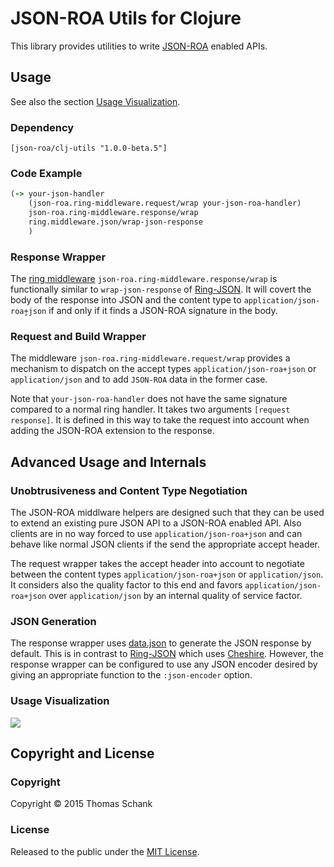 
# JSON-ROA Utils for Clojure

This library provides utilities to write [JSON-ROA][] enabled APIs.

## Usage

See also the section [Usage Visualization][].

### Dependency 

    [json-roa/clj-utils "1.0.0-beta.5"]

### Code Example

```clojure
(-> your-json-handler
    (json-roa.ring-middleware.request/wrap your-json-roa-handler)
    json-roa.ring-middleware.response/wrap
    ring.middleware.json/wrap-json-response
    )
```

### Response Wrapper

The [ring middleware][] `json-roa.ring-middleware.response/wrap` is
functionally similar to `wrap-json-response` of [Ring-JSON][]. It will covert
the body of the response into JSON and the content type to
`application/json-roaٍ+json` if and only if it finds a JSON-ROA signature in the
body. 

### Request and Build Wrapper

The middleware `json-roa.ring-middleware.request/wrap` provides a mechanism to
dispatch on the accept types `application/json-roa+json` or `application/json`
and to add `JSON-ROA` data in the former case.

Note that `your-json-roa-handler` does not have the same signature compared to
a normal ring handler. It takes two arguments `[request response]`. It is
defined in this way to take the request into account when adding the JSON-ROA
extension to the response.

## Advanced Usage and Internals

### Unobtrusiveness and Content Type Negotiation 

The JSON-ROA middlware helpers are designed such that they can be used to
extend an existing pure JSON API to a JSON-ROA enabled API. Also clients are in
no way forced to use `application/json-roa+json` and can behave like normal
JSON clients if the send the appropriate accept header. 

The request wrapper takes the accept header into account to negotiate between
the content types  `application/json-roa+json` or `application/json`. It
considers also the quality factor to this end and favors
`application/json-roa+json` over `application/json` by an internal quality of
service factor. 

### JSON Generation

The response wrapper uses [data.json][] to generate the JSON response by
default. This is in contrast to [Ring-JSON][] which uses [Cheshire][]. However,
the response wrapper can be configured to use any JSON encoder desired by
giving an appropriate function to the `:json-encoder` option. 

### Usage Visualization 

![](https://rawgit.com/json-roa/json-roa_clj-utils/master/docs/json-roa-middleware.svg)



## Copyright and License 

### Copyright 

Copyright © 2015 Thomas Schank

### License 

Released to the public under the [MIT License](http://opensource.org/licenses/MIT).


  [Cheshire]: https://github.com/dakrone/cheshire
  [JSON-ROA]: http://json-roa.github.io/
  [Ring-JSON]: https://github.com/ring-clojure/ring-json
  [Usage Visualization]: #usage-visualization
  [data.json]: https://github.com/clojure/data.json
  [ring middleware]: https://github.com/ring-clojure/ring/wiki/Concepts#middleware
